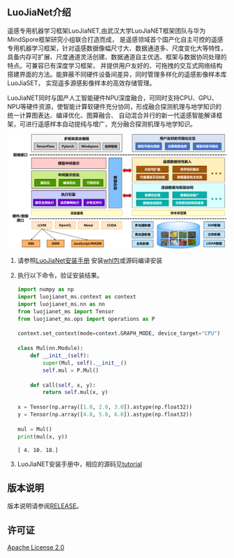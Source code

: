 <!-- /TOC -->

## LuoJiaNet介绍
遥感专用机器学习框架LuoJiaNET,由武汉大学LuoJiaNET框架团队与华为MindSpore框架研究小组联合打造而成， 是遥感领域首个国产化自主可控的遥感专用机器学习框架，针对遥感数据像幅尺寸大、数据通道多、尺度变化大等特性， 具备内存可扩展、尺度通道灵活创建、数据通道自主优选、框架与数据协同处理的特点。可兼容已有深度学习框架， 并提供用户友好的、可拖拽的交互式网络结构搭建界面的方法。能屏蔽不同硬件设备间差异，同时管理多样化的遥感影像样本库LuoJiaSET， 实现遥多源感影像样本的高效存储管理。

LuoJiaNET同时与国产人工智能硬件NPU深度融合，可同时支持CPU、GPU、NPU等硬件资源，使智能计算软硬件充分协同，形成融合探测机理与地学知识的统一计算图表达、编译优化、图算融合、 自动混合并行的新一代遥感智能解译框架，可进行遥感样本自动提纯与增广，充分融合探测机理与地学知识。

![昇腾全栈](images/architecture.png)

1. 请参照[LuoJiaNet安装手册](https://whu.obs.cn-central-221.ovaijisuan.com/instruction/index.html) 安装[whl包](https://gitee.com/mindspore/luojianet/tree/master/whl_files)或源码编译安装

2. 执行以下命令，验证安装结果。

    ```python
    import numpy as np
    import luojianet_ms.context as context
    import luojianet_ms.nn as nn
    from luojianet_ms import Tensor
    from luojianet_ms.ops import operations as P

    context.set_context(mode=context.GRAPH_MODE, device_target="CPU")

    class Mul(nn.Module):
        def __init__(self):
            super(Mul, self).__init__()
            self.mul = P.Mul()

        def call(self, x, y):
            return self.mul(x, y)

    x = Tensor(np.array([1.0, 2.0, 3.0]).astype(np.float32))
    y = Tensor(np.array([4.0, 5.0, 6.0]).astype(np.float32))

    mul = Mul()
    print(mul(x, y))
    ```

    ```text
    [ 4. 10. 18.]
    ```

3. LuoJiaNET安装手册中，相应的源码见[tutorial](https://gitee.com/mindspore/luojianet/blob/master/examples/tutorial)

## 版本说明

版本说明请参阅[RELEASE](https://gitee.com/mindspore/luojianet/blob/master/RELEASE.md)。

## 许可证

[Apache License 2.0](https://gitee.com/mindspore/luojianet/blob/master/LICENSE)
